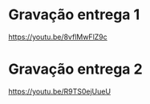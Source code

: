 # Gravação entrega 1
https://youtu.be/8vflMwFlZ9c

# Gravação entrega 2
https://youtu.be/R9TS0ejUueU